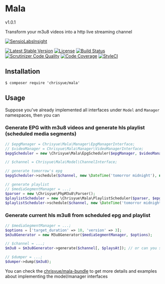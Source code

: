 Mala
====

v1.0.1

Transform your m3u8 videos into a http live streaming channel

[![SensioLabsInsight](https://insight.sensiolabs.com/projects/f2d48dbd-2a9c-42eb-94ee-a097fb79e1f6/big.png)](https://insight.sensiolabs.com/projects/f2d48dbd-2a9c-42eb-94ee-a097fb79e1f6)

[![Latest Stable Version](https://poser.pugx.org/chrisyue/mala/v/stable)](https://packagist.org/packages/chrisyue/mala)
[![License](https://poser.pugx.org/chrisyue/mala/license)](https://packagist.org/packages/chrisyue/mala)
[![Build Status](https://travis-ci.org/chrisyue/mala.svg?branch=develop)](https://travis-ci.org/chrisyue/mala)
[![Scrutinizer Code Quality](https://scrutinizer-ci.com/g/chrisyue/mala/badges/quality-score.png?b=develop)](https://scrutinizer-ci.com/g/chrisyue/mala/?branch=develop)
[![Code Coverage](https://scrutinizer-ci.com/g/chrisyue/mala/badges/coverage.png?b=develop)](https://scrutinizer-ci.com/g/chrisyue/mala/?branch=develop)
[![StyleCI](https://styleci.io/repos/52257600/shield)](https://styleci.io/repos/52257600)

Installation
------------

```
$ composer require 'chrisyue/mala'
```

Usage
-----

Suppose you've already implemented all interfaces under `Model` and `Manager` namespaces, then you can

### Generate EPG with m3u8 videos and generate hls playlist (scheduled media segments)

```php
// $epgManager = Chrisyue\Mala\Manager\EpgManagerInterface;
// $videoManager = Chrisyue\Mala\Manager\VideoManagerInterface;
$epgScheduler = new \Chrisyue\Mala\EpgScheduler($epgManager, $videoManager);

// $channel = Chrisyue\Mala\Model\ChannelInterface;

// generate tomorrow's epg
$epgScheduler->schedule($channel, new \DateTime('tomorror midnight'), new \DateTime('tomorrow 23:59:59'));

// generate playlist
// $mediaSegmentManager = ...;
$parser = new \Chrisyue\PhpM3u8\Parser();
$playlistScheduler = new \Chrisyue\Mala\PlaylistScheduler($parser, $epgManager, $mediaSegmentManager);
$playlistScheduler->schedule($channel, new \DateTime('tomorror midnight'), new \DateTime('tomorrow 23:59:59'));
```

### Generate current hls m3u8 from scheduled epg and playlist

```php
// $mediaSegmentManager = ...;
$options = ['target_duration' => 10, 'version' => 3];
$m3u8Generator = new M3u8Generator($mediaSegmentManager, $options);

// $channel = ...;
$m3u8 = $m3u8Generator->generate($channel[, $playsAt]); // or can you specify the play time as the 2nd parameter

// $dumper = ...;
$dumper->dump($m3u8);
```

You can check the [chrisyue/mala-bundle](https://github.com/chrisyue/mala-bundle) to get more details and examples about implementing the model/manager interfaces
